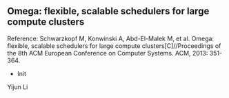 ## Omega: flexible, scalable schedulers for large compute clusters 

Reference: Schwarzkopf M, Konwinski A, Abd-El-Malek M, et al. Omega: flexible, scalable schedulers for large compute clusters[C]//Proceedings of the 8th ACM European Conference on Computer Systems. ACM, 2013: 351-364.



- Init









Yijun Li

